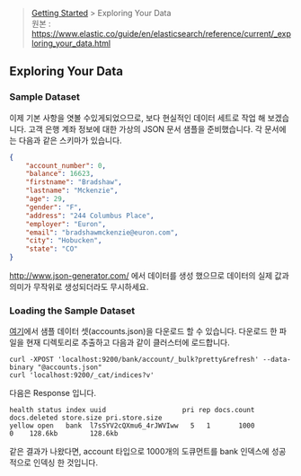 > [Getting Started](https://github.com/sungjunyoung/elasticsearch_doc_ko/tree/master/1.%20Getting%20Started) > Exploring Your Data  
> 원본 : https://www.elastic.co/guide/en/elasticsearch/reference/current/_exploring_your_data.html

## Exploring Your Data

### Sample Dataset

이제 기본 사항을 엿볼 수있게되었으므로, 보다 현실적인 데이터 세트로 작업 해 보겠습니다. 고객 은행 계좌 정보에 대한 가상의 JSON 문서 샘플을 준비했습니다. 각 문서에는 다음과 같은 스키마가 있습니다.

```json
{
    "account_number": 0,
    "balance": 16623,
    "firstname": "Bradshaw",
    "lastname": "Mckenzie",
    "age": 29,
    "gender": "F",
    "address": "244 Columbus Place",
    "employer": "Euron",
    "email": "bradshawmckenzie@euron.com",
    "city": "Hobucken",
    "state": "CO"
}
```
http://www.json-generator.com/ 에서 데이터를 생성 했으므로 데이터의 실제 값과 의미가 무작위로 생성되더라도 무시하세요.

### Loading the Sample Dataset

[여기](https://raw.githubusercontent.com/elastic/elasticsearch/master/docs/src/test/resources/accounts.json)에서 샘플 데이터 셋(accounts.json)을 다운로드 할 수 있습니다. 다운로드 한 파일을 현재 디렉토리로 추출하고 다음과 같이 클러스터에 로드합니다.
```
curl -XPOST 'localhost:9200/bank/account/_bulk?pretty&refresh' --data-binary "@accounts.json"
curl 'localhost:9200/_cat/indices?v'
```
다음은 Response 입니다.
```
health status index uuid                   pri rep docs.count docs.deleted store.size pri.store.size
yellow open   bank  l7sSYV2cQXmu6_4rJWVIww   5   1       1000            0    128.6kb        128.6kb

```
같은 결과가 나왔다면, account 타입으로 1000개의 도큐먼트를 bank 인덱스에 성공적으로 인덱싱 한 것입니다.
